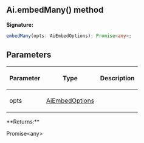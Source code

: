 
## Ai.embedMany() method

**Signature:**

```typescript
embedMany(opts: AiEmbedOptions): Promise<any>;
```

## Parameters

<table><thead><tr><th>

Parameter


</th><th>

Type


</th><th>

Description


</th></tr></thead>
<tbody><tr><td>

opts


</td><td>

[AiEmbedOptions](/reference/aiembedoptions.md)


</td><td>


</td></tr>
</tbody></table>
**Returns:**

Promise&lt;any&gt;

